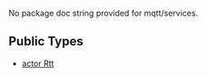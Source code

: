 No package doc string provided for mqtt/services.

## Public Types

* [actor Rtt](mqtt-services-Rtt.md)

